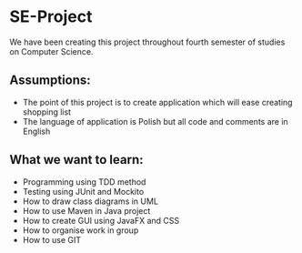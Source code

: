 # SE-Project
We have been creating this project throughout fourth semester of studies on Computer Science.

## Assumptions:
  * The point of this project is to create application which will ease creating shopping list
  * The language of application is Polish but all code and comments are in English

## What we want to learn:
  * Programming using TDD method
  * Testing using JUnit and Mockito
  * How to draw class diagrams in UML
  * How to use Maven in Java project
  * How to create GUI using JavaFX and CSS
  * How to organise work in group
  * How to use GIT
